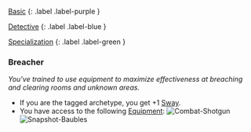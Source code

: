 
[Basic](Game/Progress#Basic)
{: .label .label-purple }

[Detective](Game/Detective)
{: .label .label-blue }

[Specialization](Game/Progress#Specialization)
{: .label .label-green }
### Breacher
*You've trained to use equipment to maximize effectiveness at breaching and clearing rooms and unknown areas.*
* If you are the tagged archetype, you get +1 [Sway](Additional-Attributes#Sway).
* You have access to the following [Equipment](Core/Equipment):
![Combat-Shotgun](Game/Blocks/Combat-Shotgun)
![Snapshot-Baubles](Game/Blocks/Snapshot-Baubles)